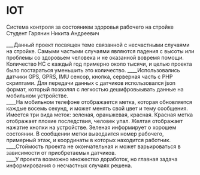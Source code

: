 # IOT
Система контроля за состоянием здоровья рабочего на стройке  
Студент Гарянин Никита Андреевич  
  
  
 ___Данный проект посвящен теме связанной с несчастными случаями на стройке. Самыми частыми случаями являются падения с высоты или проблемы со здоровьем человека и не оказанной вовремя помощи. Количество НС с каждый год примерно около тысячи, и целью проекта было постараться уменьшить это количество. 
____Использовались датчики GPS, GPRS, IMU сенсор, кнопка, серверная часть с PHP скриптами. Для передачи данных с датчиков использовался json формат, который позволял с легкостью дешифровыывать данные на мобильном устройстве.  
____На мобильном телефоне отображается метка, которая обновляется каждые восемь секунд, и может менять свой цвет и тему сообщения. Имеется три вида меток: зеленая, ораньжевая, красная. Красная метка отображает плохие последствия, человек упал. Желтая отображает нажатие кнопки на устройстве. Зеленая информирует о хорошем состоянии. В сообщении метки выводаится номер рабочего, примерный этаж, и координаты в которых находится работник.  
____Стоймость проекта не окончательная и может варьироваться в зависимости от приобретаемых датчиков.  
____У проекта возможно множество доработок, но главная задача информирования о несчастных случаях решена.
  
  


